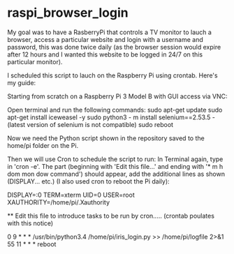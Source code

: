 # raspi_browser_login

My goal was to have a RasberryPi that controls a TV monitor to lauch a browser, access a particular website and login with a username and password, this was done twice daily (as the browser session would expire after 12 hours and I wanted this website to be logged in 24/7 on this particular monitor).

I scheduled this script to lauch on the Raspberry Pi using crontab.
Here's my guide:

Starting from scratch on a Raspberry Pi 3 Model B with GUI access via VNC:

Open terminal and run the following commands:
sudo apt-get update
sudo apt-get install iceweasel -y
sudo python3 - m install selenium==2.53.5 - (latest version of selenium is not compatible)
sudo reboot

Now we need the Python script shown in the repository saved to the home/pi folder on the Pi.

Then we will use Cron to schedule the script to run:
In Terminal again, type in 'cron -e'.
The part (beginning with 'Edit this file...' and ending with '* m h  dom mon dow   command') should appear, add the additional lines as shown (DISPLAY... etc.) (I also used cron to reboot the Pi daily):

DISPLAY=:0 
TERM=xterm 
UID=0 
USER=root 
XAUTHORITY=/home/pi/.Xauthority

** Edit this file to introduce tasks to be run by cron..... (crontab poulates with this notice)

0 9 * * * /usr/bin/python3.4 /home/pi/iris_login.py >> /home/pi/logfile 2>&1
55 11 * * * reboot
